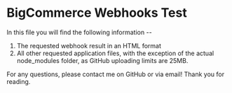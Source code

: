 # BigCommerce Webhooks Test

In this file you will find the following information -- 

1. The requested webhook result in an HTML format
2. All other requested application files, with the exception of the actual node_modules folder, as GitHub uploading limits are 25MB. 

For any questions, please contact me on GitHub or via email! Thank you for reading.
